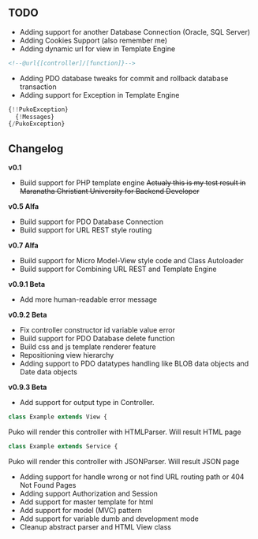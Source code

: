 ## TODO
- Adding support for another Database Connection (Oracle, SQL Server)
- Adding Cookies Support (also remember me)
- Adding dynamic url for view in Template Engine
```HTML
<!--@url{[controller]/[function]}-->
```
- Adding PDO database tweaks for commit and rollback database transaction
- Adding support for Exception in Template Engine
```PHP
{!!PukoException}
  {!Messages}
{/PukoException}
```

## Changelog

**v0.1**
- Build support for PHP template engine ~~Actualy this is my test result in Maranatha Christiant University for Backend Developer~~

**v0.5 Alfa**
- Build support for PDO Database Connection
- Build support for URL REST style routing

**v0.7 Alfa**
- Build support for Micro Model-View style code and Class Autoloader
- Build support for Combining URL REST and Template Engine

**v0.9.1 Beta**
- Add more human-readable error message

**v0.9.2 Beta**
- Fix controller constructor id variable value error
- Build support for PDO Database delete function
- Build css and js template renderer feature
- Repositioning view hierarchy
- Adding support to PDO datatypes handling like BLOB data objects and Date data objects

**v0.9.3 Beta**
- Add support for output type in Controller.
```PHP
class Example extends View {
```
Puko will render this controller with HTMLParser. Will result HTML page
```PHP
class Example extends Service {
```
Puko will render this controller with JSONParser. Will result JSON page

- Adding support for handle wrong or not find URL routing path or 404 Not Found Pages
- Adding support Authorization and Session
- Add support for master template for html
- Add support for model (MVC) pattern
- Add support for variable dumb and development mode
- Cleanup abstract parser and HTML View class


